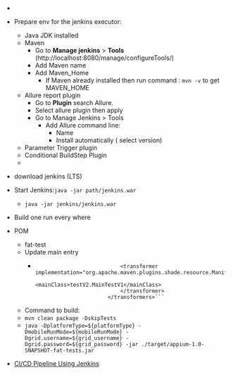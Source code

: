 - 
- Prepare env for the jenkins executor:
    - Java JDK installed
    - Maven
      -  Go to **Manage jenkins** > **Tools** (http://localhost:8080/manage/configureTools/)
        - Add Maven name
        - Add Maven_Home
          - If Maven already installed then run command : `mvn -v` to get MAVEN_HOME
    - Allure report plugin
      - Go to **Plugin** search Allure.
      - Select allure plugin then apply
      - Go to Manage Jenkins > Tools
        - Add Allure command line: 
          - Name
          - Install automatically ( select version)
    - Parameter Trigger plugin
    - Conditional BuildStep Plugin
    - 
    
- download jenkins (LTS)
- Start Jenkins:`java -jar path/jenkins.war`
  - `java -jar jenkins/jenkins.war`

- Build one run every where
 - POM
   - fat-test
   - Update main entry
      - ``` <transformers>
                                   <transformer implementation="org.apache.maven.plugins.shade.resource.ManifestResourceTransformer">
                                       <mainClass>testV2.MainTestV1</mainClass>
                                   </transformer>
                               </transformers>```
   - Command to build:
   - `mvn clean package -DskipTests`
   - `java -DplatformType=${platformType} -DmobileRunMode=${mobileRunMode} -Dgrid.username=${grid_username} -Dgrid.password=${grid_password} -jar ./target/appium-1.0-SNAPSHOT-fat-tests.jar`
 - [CI/CD Pipeline Using Jenkins ](https://www.youtube.com/watch?v=mk2FBuTMwDc&t=690s)


